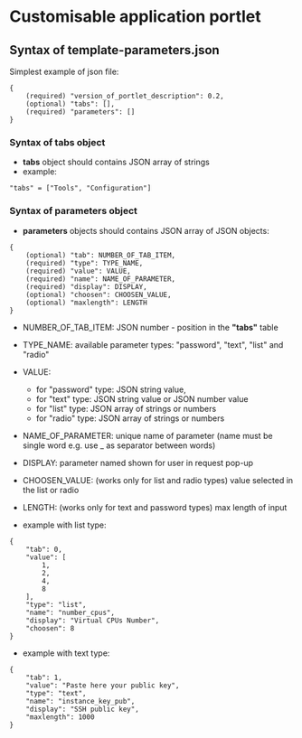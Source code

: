 # Customisable application portlet

## Syntax of template-parameters.json
Simplest example of json file:
```
{
    (required) "version_of_portlet_description": 0.2,
    (optional) "tabs": [],
    (required) "parameters": []
}
```
### Syntax of tabs object
* **tabs** object should contains JSON array of strings
* example:
```
"tabs" = ["Tools", "Configuration"] 
```
### Syntax of parameters object
* **parameters** objects should contains JSON array of JSON objects:
```
{
    (optional) "tab": NUMBER_OF_TAB_ITEM, 
    (required) "type": TYPE_NAME,
    (required) "value": VALUE,
    (required) "name": NAME_OF_PARAMETER,
    (required) "display": DISPLAY,
    (optional) "choosen": CHOOSEN_VALUE,
    (optional) "maxlength": LENGTH
}
```
* NUMBER_OF_TAB_ITEM: JSON number - position in the **"tabs"** table
* TYPE_NAME: available parameter types: "password", "text", "list" and "radio"
* VALUE: 
  * for "password" type: JSON string value,
  * for "text" type: JSON string value or JSON number value
  * for "list" type: JSON array of strings or numbers
  * for "radio" type: JSON array of strings or numbers
* NAME_OF_PARAMETER: unique name of parameter (name must be single word e.g. use _ as separator between words)
* DISPLAY: parameter named shown for user in request pop-up 
* CHOOSEN_VALUE: (works only for list and radio types) value selected in the list or radio
* LENGTH: (works only for text and password types) max length of input



* example with list type:
```
{
    "tab": 0,
    "value": [
        1,
        2,
        4,
        8
    ],
    "type": "list",
    "name": "number_cpus",
    "display": "Virtual CPUs Number",
    "choosen": 8
}
```
* example with text type:
```
{
    "tab": 1,
    "value": "Paste here your public key",
    "type": "text",
    "name": "instance_key_pub",
    "display": "SSH public key",
    "maxlength": 1000 
}
```
